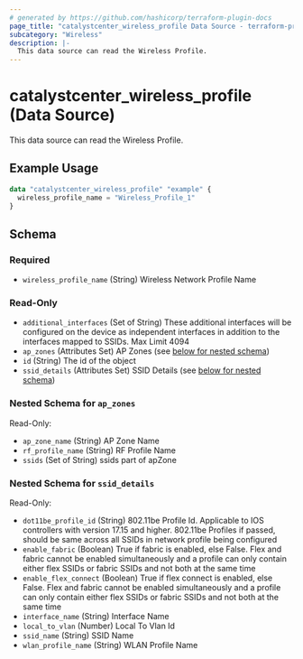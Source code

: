 ```yaml
---
# generated by https://github.com/hashicorp/terraform-plugin-docs
page_title: "catalystcenter_wireless_profile Data Source - terraform-provider-catalystcenter"
subcategory: "Wireless"
description: |-
  This data source can read the Wireless Profile.
---
```


# catalystcenter_wireless_profile (Data Source)

This data source can read the Wireless Profile.

## Example Usage

```terraform
data "catalystcenter_wireless_profile" "example" {
  wireless_profile_name = "Wireless_Profile_1"
}
```

<!-- schema generated by tfplugindocs -->
## Schema

### Required

- `wireless_profile_name` (String) Wireless Network Profile Name

### Read-Only

- `additional_interfaces` (Set of String) These additional interfaces will be configured on the device as independent interfaces in addition to the interfaces mapped to SSIDs. Max Limit 4094
- `ap_zones` (Attributes Set) AP Zones (see [below for nested schema](#nestedatt--ap_zones))
- `id` (String) The id of the object
- `ssid_details` (Attributes Set) SSID Details (see [below for nested schema](#nestedatt--ssid_details))

<a id="nestedatt--ap_zones"></a>
### Nested Schema for `ap_zones`

Read-Only:

- `ap_zone_name` (String) AP Zone Name
- `rf_profile_name` (String) RF Profile Name
- `ssids` (Set of String) ssids part of apZone


<a id="nestedatt--ssid_details"></a>
### Nested Schema for `ssid_details`

Read-Only:

- `dot11be_profile_id` (String) 802.11be Profile Id. Applicable to IOS controllers with version 17.15 and higher. 802.11be Profiles if passed, should be same across all SSIDs in network profile being configured
- `enable_fabric` (Boolean) True if fabric is enabled, else False. Flex and fabric cannot be enabled simultaneously and a profile can only contain either flex SSIDs or fabric SSIDs and not both at the same time
- `enable_flex_connect` (Boolean) True if flex connect is enabled, else False. Flex and fabric cannot be enabled simultaneously and a profile can only contain either flex SSIDs or fabric SSIDs and not both at the same time
- `interface_name` (String) Interface Name
- `local_to_vlan` (Number) Local To Vlan Id
- `ssid_name` (String) SSID Name
- `wlan_profile_name` (String) WLAN Profile Name
